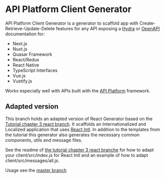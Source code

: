 # API Platform Client Generator

API Platform Client Generator is a generator to scaffold app with Create-Retrieve-Update-Delete features for any API exposing a [Hydra](http://www.hydra-cg.com/spec/latest/core/) or [OpenAPI](https://www.openapis.org/) documentation for:

* Next.js
* Nuxt.js
* Quasar Framework
* React/Redux
* React Native
* TypeScript Interfaces
* Vue.js
* Vuetify.js

Works especially well with APIs built with the [API Platform](https://api-platform.com) framework.

## Adapted version

This branch holds an adapted version of React Generator
based on the [Tutorial chapter 3 react branch](https://github.com/metaclass-nl/tutorial-api-platform/tree/chapter3-react).
It scaffolds an Internationalized and Localized application that uses [React Intl](https://formatjs.io/docs/react-intl/).
In addition to the templates from the tutorial this generator also generates the 
necessary common components, utils and message files.

See the readme of [the tutorial chapter 3 react branche](https://github.com/metaclass-nl/tutorial-api-platform/tree/chapter3-react) 
for how to adapt your client/src/index.js 
for React Intl and an example of how to adapt client/src/messages/all.js. 

Usage see the [master branch](https://github.com/metaclass-nl/client-generator)